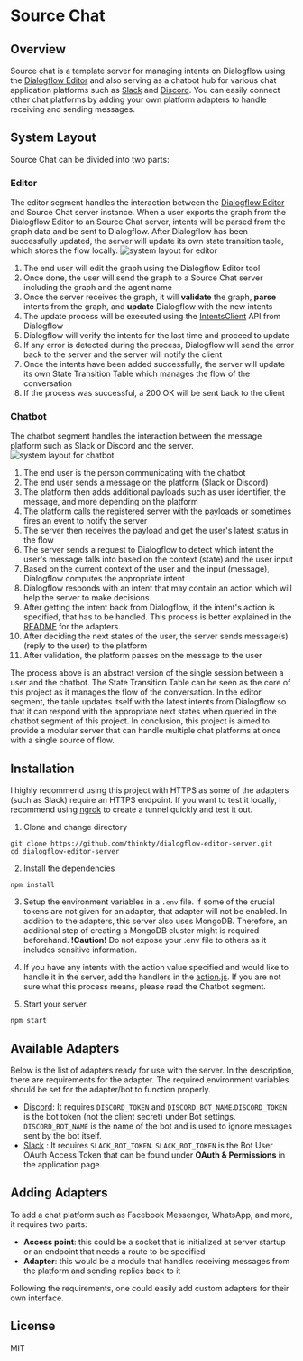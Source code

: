 # Source Chat

## Overview
Source chat is a template server for managing intents on Dialogflow using the [Dialogflow Editor](https://github.com/thinkty/dialogflow-editor) and also serving as a chatbot hub for various chat application platforms such as [Slack](https://api.slack.com/bot-users) and [Discord](https://discordpy.readthedocs.io/en/latest/discord.html).
You can easily connect other chat platforms by adding your own platform adapters to handle receiving and sending messages.

## System Layout
Source Chat can be divided into two parts:

### Editor
The editor segment handles the interaction between the [Dialogflow Editor](https://github.com/thinkty/dialogflow-editor) and Source Chat server instance.
When a user exports the graph from the Dialogflow Editor to an Source Chat server, intents will be parsed from the graph data and be sent to Dialogflow.
After Dialogflow has been successfully updated, the server will update its own state transition table, which stores the flow locally.
![system layout for editor](https://imgur.com/OfWKkHT.png)
1. The end user will edit the graph using the Dialogflow Editor tool
2. Once done, the user will send the graph to a Source Chat server including the graph and the agent name
3. Once the server receives the graph, it will **validate** the graph, **parse** intents from the graph, and **update** Dialogflow with the new intents
4. The update process will be executed using the [IntentsClient](https://googleapis.dev/nodejs/dialogflow/latest/v2.IntentsClient.html#batchUpdateIntents) API from Dialogflow
5. Dialogflow will verify the intents for the last time and proceed to update
6. If any error is detected during the process, Dialogflow will send the error back to the server and the server will notify the client
7. Once the intents have been added successfully, the server will update its own State Transition Table which manages the flow of the conversation
8. If the process was successful, a 200 OK will be sent back to the client

### Chatbot
The chatbot segment handles the interaction between the message platform such as Slack or Discord and the server.
![system layout for chatbot](https://imgur.com/o0VtSQj.png)
1. The end user is the person communicating with the chatbot
2. The end user sends a message on the platform (Slack or Discord)
3. The platform then adds additional payloads such as user identifier, the message, and more depending on the platform
4. The platform calls the registered server with the payloads or sometimes fires an event to notify the server
5. The server then receives the payload and get the user's latest status in the flow
6. The server sends a request to Dialogflow to detect which intent the user's message falls into based on the context (state) and the user input
7. Based on the current context of the user and the input (message), Dialogflow computes the appropriate intent
8. Dialogflow responds with an intent that may contain an action which will help the server to make decisions
9. After getting the intent back from Dialogflow, if the intent's action is specified, that has to be handled. This process is better explained in the [README](https://github.com/thinkty/dialogflow-editor-server/tree/master/src/api/adapters) for the adapters.
10. After deciding the next states of the user, the server sends message(s) (reply to the user) to the platform
11. After validation, the platform passes on the message to the user

The process above is an abstract version of the single session between a user and the chatbot.
The State Transition Table can be seen as the core of this project as it manages the flow of the conversation.
In the editor segment, the table updates itself with the latest intents from Dialogflow so that it can respond with the appropriate next states when queried in the chatbot segment of this project.
In conclusion, this project is aimed to provide a modular server that can handle multiple chat platforms at once with a single source of flow.

## Installation
I highly recommend using this project with HTTPS as some of the adapters (such as Slack) require an HTTPS endpoint.
If you want to test it locally, I recommend using [ngrok](https://ngrok.com/) to create a tunnel quickly and test it out.

1. Clone and change directory
```
git clone https://github.com/thinkty/dialogflow-editor-server.git
cd dialogflow-editor-server
```
2. Install the dependencies
```
npm install
```
3. Setup the environment variables in a `.env` file. If some of the crucial tokens are not given for an adapter, that adapter will not be enabled. In addition to the adapters, this server also uses MongoDB. Therefore, an additional step of creating a MongoDB cluster might is required beforehand. **!Caution!** Do not expose your .env file to others as it includes sensitive information.

4. If you have any intents with the action value specified and would like to handle it in the server, add the handlers in the [action.js](https://github.com/thinkty/dialogflow-editor-server/tree/master/src/api/adapters). If you are not sure what this process means, please read the Chatbot segment.

5. Start your server
```
npm start
```

## Available Adapters
Below is the list of adapters ready for use with the server.
In the description, there are requirements for the adapter.
The required environment variables should be set for the adapter/bot to function properly.

- [Discord](https://github.com/thinkty/dialogflow-editor-server/blob/master/src/api/adapters/discord.js): It requires `DISCORD_TOKEN` and `DISCORD_BOT_NAME`.`DISCORD_TOKEN` is the bot token (not the client secret) under Bot settings. `DISCORD_BOT_NAME` is the name of the bot and is used to ignore messages sent by the bot itself.
- [Slack](https://github.com/thinkty/dialogflow-editor-server/blob/master/src/api/adapters/slack.js) : It requires `SLACK_BOT_TOKEN`. `SLACK_BOT_TOKEN` is the Bot User OAuth Access Token that can be found under **OAuth & Permissions** in the application page.

## Adding Adapters
To add a chat platform such as Facebook Messenger, WhatsApp, and more, it requires two parts:
- **Access point**: this could be a socket that is initialized at server startup or an endpoint that needs a route to be specified
- **Adapter**: this would be a module that handles receiving messages from the platform and sending replies back to it

Following the requirements, one could easily add custom adapters for their own interface.

## License
MIT
